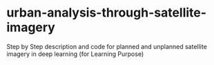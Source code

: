 # urban-analysis-through-satellite-imagery
Step by Step description and code for planned and unplanned satellite imagery in deep learning (for Learning Purpose)
